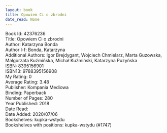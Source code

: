 ```yaml
---
layout: book
title: Opowiem Ci o zbrodni
date_read: None
---
```


Book Id: 42376236<br />
Title: Opowiem Ci o zbrodni<br />
Author: Katarzyna Bonda<br />
Author l-f: Bonda, Katarzyna<br />
Additional Authors: Igor Brejdygant, Wojciech Chmielarz, Marta Guzowska, Małgorzata Kuźmińska, Michał Kuźmiński, Katarzyna Puzyńska<br />
ISBN: 8395156901<br />
ISBN13: 9788395156908<br />
My Rating: 0<br />
Average Rating: 3.48<br />
Publisher: Kompania Mediowa<br />
Binding: Paperback<br />
Number of Pages: 280<br />
Year Published: 2018<br />
Date Read: <br />
Date Added: 2020/07/06<br />
Bookshelves: kupka-wstydu<br />
Bookshelves with positions: kupka-wstydu (#1747)<br />

